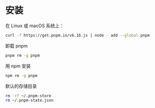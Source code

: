 # 安装

在 Linux 或 macOS 系统上：

```bash
curl -f https://get.pnpm.io/v6.16.js | node - add --global pnpm
```

卸载 pnpm

```bash
pnpm rm -g pnpm
```

用 npm 安装

```bash
npm rm -g pnpm
```

默认的存储目录

```bash
rm -rf ~/.pnpm-store
rm ~/.pnpm-state.json
```


